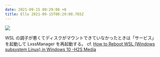 ```yaml
---
date: 2021-09-15 00:29:08 +0
title: Ello 2021-09-15T00:29:08.765Z
---
```

![](https://assets2.ello.co/uploads/asset/attachment/13723228/ello-optimized-2231f8c7.jpg)

WSL の調子が悪くてディスクがマウントできていなかったときは「サービス」を起動して LxssManager を再起動する。
cf. [How to Reboot WSL (Windows subsystem Linux) in Windows 10 -H2S Media](https://www.how2shout.com/how-to/how-to-reboot-wsl-windows-subsystem-linux-in-windows-10.html)

